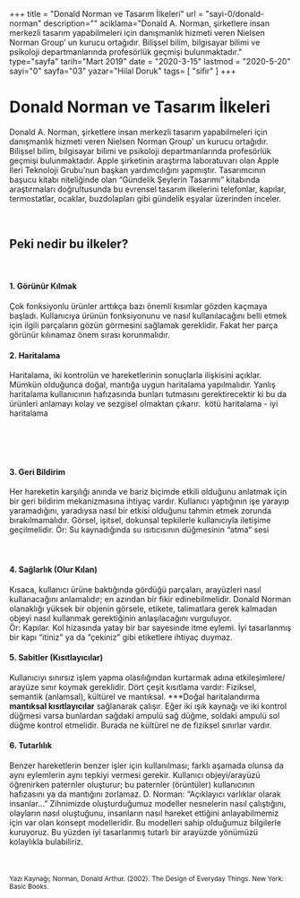 +++
title = "Donald Norman ve Tasarım İlkeleri"
url = "sayi-0/donald-norman"
description=""
aciklama="Donald A. Norman, şirketlere insan merkezli tasarım yapabilmeleri için danışmanlık hizmeti veren Nielsen Norman Group’ un kurucu ortağıdır. Bilişsel bilim, bilgisayar bilimi ve psikoloji departmanlarında profesörlük geçmişi bulunmaktadır."
type="sayfa"
tarih="Mart 2019"
date = "2020-3-15"
lastmod = "2020-5-20"
sayi="0"
sayfa="03"
yazar="Hilal Doruk"
tags= [
    "sifir"
]
+++
<a href="/sayi-0/tasarim-sozlugu-ikon" id="next"></a>
<img class="img-fluid" src="/img/Zachary_Monteiro_Don_Norman_UX.png" alt="">
<div class="container">
<h1>Donald Norman ve Tasarım İlkeleri</h1>
<div class="row">
    <div class="col-md-8 ">
        <p>Donald A. Norman, şirketlere insan merkezli tasarım yapabilmeleri için danışmanlık hizmeti veren Nielsen Norman Group’ un kurucu ortağıdır. Bilişsel bilim, bilgisayar bilimi ve psikoloji departmanlarında profesörlük geçmişi bulunmaktadır. Apple şirketinin araştırma laboratuvarı olan Apple İleri Teknoloji Grubu’nun başkan yardımcılığını yapmıştır. Tasarımcının başucu kitabı niteliğinde olan “Gündelik Şeylerin Tasarımı” kitabında araştırmaları doğrultusunda bu evrensel tasarım ilkelerini telefonlar, kapılar, termostatlar, ocaklar, buzdolapları gibi gündelik eşyalar üzerinden inceler.</p>
    </div>
</div><br>
<div>
   <h2>Peki nedir bu ilkeler? </h2>  <br>
</div>
<div class="row">
    <div class="col-md-4">
    <h4>1. Görünür Kılmak</h4>
        Çok fonksiyonlu ürünler arttıkça bazı önemli kısımlar gözden kaçmaya başladı. Kullanıcıya ürünün fonksiyonunu ve nasıl kullanılacağını belli etmek için ilgili parçaların gözün görmesini sağlamak gereklidir. Fakat her parça görünür kılınamaz önem sırası korunmalıdır.  
    </div>  
    <div class="col-md-4">
        <h4>2. Haritalama</h4>
        Haritalama, iki kontrolün ve hareketlerinin sonuçlarla ilişkisini açıklar. Mümkün olduğunca doğal, mantığa uygun haritalama yapılmalıdır. Yanlış haritalama kullanıcının hafızasında bunları tutmasını gerektirecektir ki bu da ürünleri anlamayı kolay ve sezgisel olmaktan çıkarır. 
    <img class="img-fluid" src="/img/norman-haritalandırma.png" alt="">
    kötü haritalama - iyi haritalama <br><br><br><br><br>
    </div>  
    <div class="col-md-4">
        <h4>3. Geri Bildirim</h4>
        Her hareketin karşılığı anında ve bariz biçimde etkili olduğunu anlatmak için bir geri bildirim mekanizmasına ihtiyaç vardır. Kullanıcı yaptığının işe yarayıp yaramadığını, yaradıysa nasıl bir etkisi olduğunu tahmin etmek zorunda bırakılmamalıdır. Görsel, işitsel, dokunsal tepkilerle kullanıcıyla iletişime geçilmelidir. 
        Ör: Su kaynadığında su ısıtıcısının düğmesinin “atma” sesi <br><br><br>
    </div>
    <div class="col-md-4">
        <h4>4. Sağlarlık (Olur Kılan)</h4>
        Kısaca, kullanıcı ürüne baktığında gördüğü parçaları, arayüzleri nasıl kullanacağını anlamalıdır; en azından bir fikir edinebilmelidir. Donald Norman olanaklığı yüksek bir objenin görsele, etikete, talimatlara gerek kalmadan objeyi nasıl kullanmak gerektiğinin anlaşılacağını vurguluyor.  
        <img class="img-fluid" src="/img/d-norman-kapi.png" alt="">
        <br> Ör: Kapılar. Kol hizasında yatay bir bar sayesinde itme eylemi. İyi tasarlanmış bir kapı “itiniz” ya da “çekiniz” gibi etiketlere ihtiyaç duymaz.     </div>  
    <div class="col-md-4">
        <h4>5. Sabitler (Kısıtlayıcılar) </h4>
       Kullanıcıyı sınırsız işlem yapma olasılığından kurtarmak adına etkileşimlere/ arayüze sınır koymak gereklidir. Dört çeşit kısıtlama vardır: Fiziksel, semantik (anlamsal), kültürel ve mantıksal.  
***Doğal haritalandırma <b>mantıksal kısıtlayıcılar</b> sağlanarak çalışır. Eğer iki ışık kaynağı ve iki kontrol düğmesi varsa bunlardan sağdaki ampulü sağ düğme, soldaki ampulü sol düğme kontrol etmelidir. Burada ne kültürel ne de fiziksel sınırlar vardır.
    </div>  
    <div class="col-md-4">
        <h4>6. Tutarlılık </h4>
        Benzer hareketlerin benzer işler için kullanılması; farklı aşamada olunsa da aynı eylemlerin aynı tepkiyi vermesi gerekir. Kullanıcı objeyi/arayüzü öğrenirken paternler oluşturur; bu paternler (örüntüler) kullanıcının hafızasını ya da mantığını zorlamaz.  
        D. Norman: “Açıklayıcı varlıklar olarak insanlar...” 
        Zihnimizde oluşturduğumuz modeller nesnelerin nasıl çalıştığını, olayların nasıl oluştuğunu, insanların nasıl hareket ettiğini anlayabilmemiz için var olan konsept modelleridir. Bu modelleri sahip olduğumuz bilgilerle kuruyoruz. Bu yüzden iyi tasarlanmış tutarlı bir arayüzde yönümüzü kolaylıkla bulabiliriz.     
    </div>  
</div><br><br><br>
<small>Yazı Kaynağı; Norman, Donald Arthur. (2002). The Design of Everyday Things. New York: Basic Books. </small>
</div>

